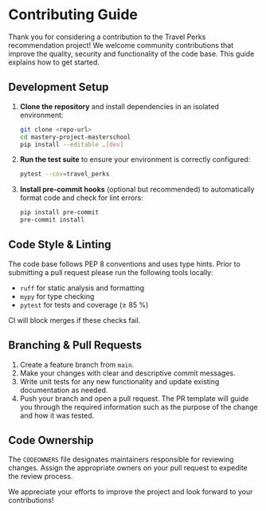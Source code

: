 # Contributing Guide

Thank you for considering a contribution to the Travel Perks
recommendation project! We welcome community contributions that improve
the quality, security and functionality of the code base. This guide
explains how to get started.

## Development Setup

1. **Clone the repository** and install dependencies in an isolated
   environment:

   ```sh
   git clone <repo-url>
   cd mastery-project-masterschool
   pip install --editable .[dev]
   ```

2. **Run the test suite** to ensure your environment is correctly
   configured:

   ```sh
   pytest --cov=travel_perks
   ```

3. **Install pre‑commit hooks** (optional but recommended) to
   automatically format code and check for lint errors:

   ```sh
   pip install pre-commit
   pre-commit install
   ```

## Code Style & Linting

The code base follows PEP 8 conventions and uses type hints. Prior to
submitting a pull request please run the following tools locally:

- `ruff` for static analysis and formatting
- `mypy` for type checking
- `pytest` for tests and coverage (≥ 85 %)

CI will block merges if these checks fail.

## Branching & Pull Requests

1. Create a feature branch from `main`.
2. Make your changes with clear and descriptive commit messages.
3. Write unit tests for any new functionality and update existing
   documentation as needed.
4. Push your branch and open a pull request. The PR template will
   guide you through the required information such as the purpose of
   the change and how it was tested.

## Code Ownership

The `CODEOWNERS` file designates maintainers responsible for reviewing
changes. Assign the appropriate owners on your pull request to
expedite the review process.

We appreciate your efforts to improve the project and look forward to
your contributions!